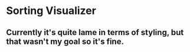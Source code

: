 # Sorting Visualizer
## Currently it's quite lame in terms of styling, but that wasn't my goal so it's fine.
